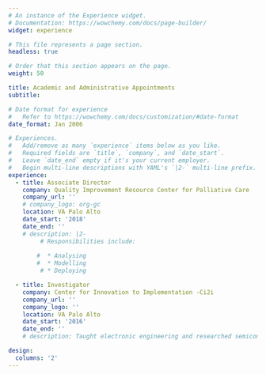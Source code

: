 ```yaml
---
# An instance of the Experience widget.
# Documentation: https://wowchemy.com/docs/page-builder/
widget: experience

# This file represents a page section.
headless: true

# Order that this section appears on the page.
weight: 50

title: Academic and Administrative Appointments
subtitle:

# Date format for experience
#   Refer to https://wowchemy.com/docs/customization/#date-format
date_format: Jan 2006

# Experiences.
#   Add/remove as many `experience` items below as you like.
#   Required fields are `title`, `company`, and `date_start`.
#   Leave `date_end` empty if it's your current employer.
#   Begin multi-line descriptions with YAML's `|2-` multi-line prefix.
experience:
  - title: Associate Director
    company: Quality Improvement Resource Center for Palliative Care
    company_url: ''
    # company_logo: org-gc
    location: VA Palo Alto
    date_start: '2018'
    date_end: ''
    # description: |2-
         # Responsibilities include:
        
        #  * Analysing
        #  * Modelling
         # * Deploying

  - title: Investigator
    company: Center for Innovation to Implementation -Ci2i
    company_url: ''
    company_logo: ''
    location: VA Palo Alto
    date_start: '2016'
    date_end: ''
    # description: Taught electronic engineering and researched semiconductor physics.

design:
  columns: '2'
---
```

